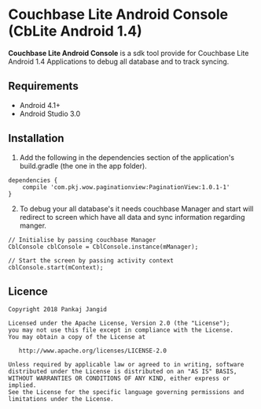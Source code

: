 # Couchbase Lite Android Console (CbLite Android 1.4)

**Couchbase Lite Android Console** is a sdk tool provide for Couchbase Lite Android 1.4 Applications to debug all database and to track syncing.

## Requirements

- Android 4.1+
- Android Studio 3.0

## Installation

1. Add the following in the dependencies section of the application's build.gradle (the one in the app folder).

```
dependencies {
    compile 'com.pkj.wow.paginationview:PaginationView:1.0.1-1'
}
```

2. To debug your all database's it needs couchbase Manager and start will redirect to screen which have all data and sync information regarding manger.

```
// Initialise by passing couchbase Manager
CblConsole cblConsole = CblConsole.instance(mManager);

// Start the screen by passing activity context
cblConsole.start(mContext);
```


## Licence
    Copyright 2018 Pankaj Jangid

    Licensed under the Apache License, Version 2.0 (the "License");
    you may not use this file except in compliance with the License.
    You may obtain a copy of the License at

       http://www.apache.org/licenses/LICENSE-2.0

    Unless required by applicable law or agreed to in writing, software
    distributed under the License is distributed on an "AS IS" BASIS,
    WITHOUT WARRANTIES OR CONDITIONS OF ANY KIND, either express or implied.
    See the License for the specific language governing permissions and
    limitations under the License.
